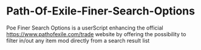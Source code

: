 # Path-Of-Exile-Finer-Search-Options
Poe Finer Search Options is a userScript enhancing the official https://www.pathofexile.com/trade website by offering the possibility to filter in/out any item mod directly from a search result list
